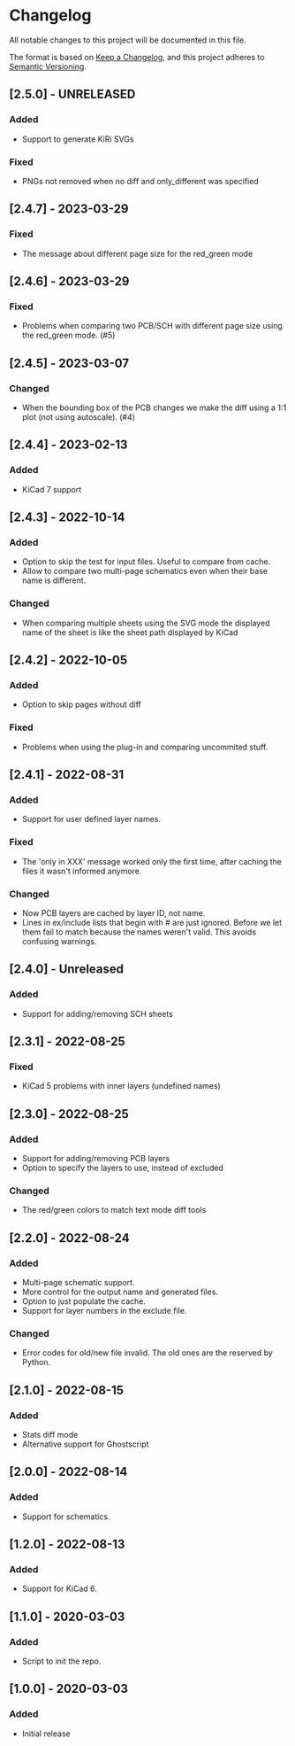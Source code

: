 # Changelog
All notable changes to this project will be documented in this file.

The format is based on [Keep a Changelog](https://keepachangelog.com/en/1.0.0/),
and this project adheres to [Semantic Versioning](https://semver.org/spec/v2.0.0.html).


## [2.5.0] - UNRELEASED
### Added
* Support to generate KiRi SVGs

### Fixed
* PNGs not removed when no diff and only_different was specified


## [2.4.7] - 2023-03-29
### Fixed
* The message about different page size for the red_green mode

## [2.4.6] - 2023-03-29
### Fixed
- Problems when comparing two PCB/SCH with different page size using the
  red_green mode. (#5)

## [2.4.5] - 2023-03-07
### Changed
- When the bounding box of the PCB changes we make the diff using a 1:1 plot
  (not using autoscale). (#4)


## [2.4.4] - 2023-02-13
### Added
- KiCad 7 support


## [2.4.3] - 2022-10-14
### Added
- Option to skip the test for input files.
  Useful to compare from cache.
- Allow to compare two multi-page schematics even when their base name is
  different.

### Changed
- When comparing multiple sheets using the SVG mode the displayed name of the
  sheet is like the sheet path displayed by KiCad


## [2.4.2] - 2022-10-05
### Added
- Option to skip pages without diff

### Fixed
- Problems when using the plug-in and comparing uncommited stuff.


## [2.4.1] - 2022-08-31
### Added
- Support for user defined layer names.

### Fixed
- The 'only in XXX' message worked only the first time, after caching the
  files it wasn't informed anymore.

### Changed
- Now PCB layers are cached by layer ID, not name.
- Lines in ex/include lists that begin with # are just ignored.
  Before we let them fail to match because the names weren't valid.
  This avoids confusing warnings.

## [2.4.0] - Unreleased
### Added
- Support for adding/removing SCH sheets

## [2.3.1] - 2022-08-25
### Fixed
- KiCad 5 problems with inner layers (undefined names)

## [2.3.0] - 2022-08-25
### Added
- Support for adding/removing PCB layers
- Option to specify the layers to use, instead of excluded

### Changed
- The red/green colors to match text mode diff tools

## [2.2.0] - 2022-08-24
### Added
- Multi-page schematic support.
- More control for the output name and generated files.
- Option to just populate the cache.
- Support for layer numbers in the exclude file.

### Changed
- Error codes for old/new file invalid.
  The old ones are the reserved by Python.

## [2.1.0] - 2022-08-15
### Added
- Stats diff mode
- Alternative support for Ghostscript

## [2.0.0] - 2022-08-14
### Added
- Support for schematics.

## [1.2.0] - 2022-08-13
### Added
- Support for KiCad 6.

## [1.1.0] - 2020-03-03
### Added
- Script to init the repo.

## [1.0.0] - 2020-03-03
### Added
- Initial release


